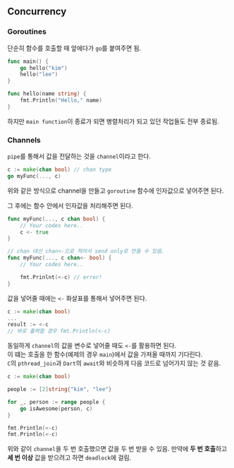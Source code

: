 ## Concurrency

### Goroutines

단순히 함수를 호출할 때 앞에다가 `go`를 붙여주면 됨.

```go
func main() {
    go hello("kim")
    hello("lee")
}

func hello(name string) {
    fmt.Println("Hello," name)
}
```

하지만 `main function`이 종료가 되면 병렬처리가 되고 있던 작업들도 전부 종료됨.

### Channels

`pipe`를 통해서 값을 전달하는 것을 `channel`이라고 한다.

```go
c := make(chan bool) // chan type
go myFunc(..., c)
```

위와 같은 방식으로 channel을 만들고 `goroutine` 함수에 인자값으로 넣어주면 된다.

그 후에는 함수 안에서 인자값을 처리해주면 된다.

```go
func myFunc(..., c chan bool) {
    // Your codes here..
    c <- true
}
```

```go
// chan 대신 chan<-으로 적어서 send only로 만들 수 있음.
func myFunc(..., c chan<- bool) {
    // Your codes here..

    fmt.Prinlnt(<-c) // error!
}
```

값을 넣어줄 때에는 `<-` 화살표를 통해서 넣어주면 된다.

```go
c := make(chan bool)
...
result := <-c
// 바로 출력할 경우 fmt.Println(<-c)
```

동일하게 `channel`의 값을 변수로 넣어줄 때도 `<-`를 활용하면 된다.<br>
이 떄는 호출을 한 함수(예제의 경우 `main`)에서 값을 가져올 때까지 기다린다.<br>
`C`의 `pthread_join`과 `Dart`의 `await`와 비슷하게 다음 코드로 넘어가지 않는 것 같음.

```go
c := make(chan bool)

people := [2]string{"kim", "lee"}

for _, person := range people {
    go isAwesome(person, c)
}

fmt.Println(<-c)
fmt.Println(<-c)
```

위와 같이 `channel`을 두 번 호출했으면 값을 두 번 받을 수 있음. 만약에 **두 번 호출**하고 **세 번 이상** 값을 받으려고 하면 `deadlock`에 걸림.
